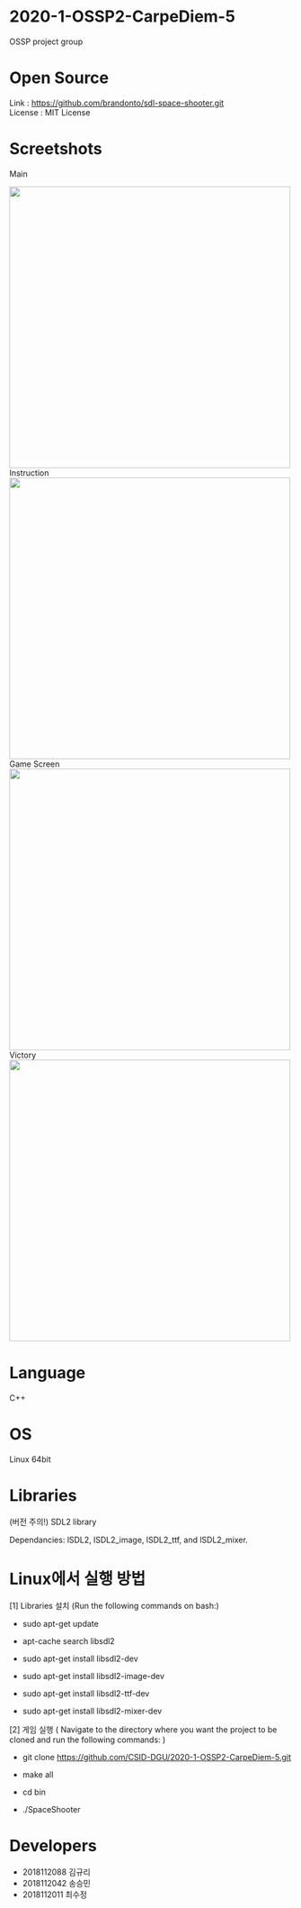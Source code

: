 
# 2020-1-OSSP2-CarpeDiem-5
OSSP project group

Open Source
=================

Link : https://github.com/brandonto/sdl-space-shooter.git <br/>
License : MIT License


Screetshots
=================
Main 
<div>
<img width="500" src="https://user-images.githubusercontent.com/59468208/85220193-901daa00-b3e4-11ea-84d1-50b0a3ccd75e.png">
</div>
Instruction  
<div>
<img width="500" src="https://user-images.githubusercontent.com/59468208/85220404-1b4b6f80-b3e6-11ea-87dc-5beb729bdfdc.png">
</div>
Game Screen 
<div>                                                                                                                        
<img width="500" src="https://user-images.githubusercontent.com/59468208/85220646-39b26a80-b3e8-11ea-9807-8cb425ee010d.png">             </div>  
 Victory                                                                                                                        
<div>                                                                                                                        
<img width="500" src="https://user-images.githubusercontent.com/59468208/85220474-b80e0d00-b3e6-11ea-9726-5d43faa8e300.png">             </div>  




Language
=================

C++


OS
=================

Linux 64bit


Libraries
=================

(버전 주의!) SDL2 library

Dependancies: lSDL2, lSDL2_image, lSDL2_ttf, and lSDL2_mixer.


Linux에서 실행 방법
=================

[1] Libraries 설치 (Run the following commands on bash:)

- sudo apt-get update

- apt-cache search libsdl2

- sudo apt-get install libsdl2-dev

- sudo apt-get install libsdl2-image-dev

- sudo apt-get install libsdl2-ttf-dev

- sudo apt-get install libsdl2-mixer-dev

[2] 게임 실행 ( Navigate to the directory where you want the project to be cloned
   and run the following commands: )

- git clone https://github.com/CSID-DGU/2020-1-OSSP2-CarpeDiem-5.git

- make all

- cd bin

- ./SpaceShooter


Developers
=================

- 2018112088 김규리
- 2018112042 송승민
- 2018112011 최수정 

